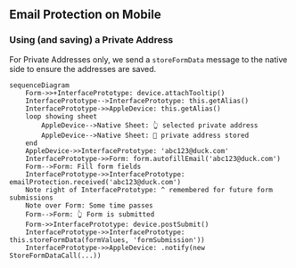 ## Email Protection on Mobile

### Using (and saving) a Private Address

For Private Addresses only, we send a `storeFormData` message to the native side to ensure the addresses
are saved.

```mermaid
sequenceDiagram
    Form->>+InterfacePrototype: device.attachTooltip()
    InterfacePrototype-->InterfacePrototype: this.getAlias()
    InterfacePrototype->>AppleDevice: this.getAlias()
    loop showing sheet
        AppleDevice-->Native Sheet: 👆 selected private address
        AppleDevice-->Native Sheet: 💾 private address stored
    end
    AppleDevice->>InterfacePrototype: 'abc123@duck.com'
    InterfacePrototype->>Form: form.autofillEmail('abc123@duck.com')
    Form-->Form: Fill form fields
    InterfacePrototype->>InterfacePrototype: emailProtection.received('abc123@duck.com')
    Note right of InterfacePrototype: ^ remembered for future form submissions
    Note over Form: Some time passes
    Form-->Form: 👆 Form is submitted
    Form->>InterfacePrototype: device.postSubmit()
    InterfacePrototype->>InterfacePrototype: this.storeFormData(formValues, 'formSubmission'))
    InterfacePrototype->>AppleDevice: .notify(new StoreFormDataCall(...))
```

